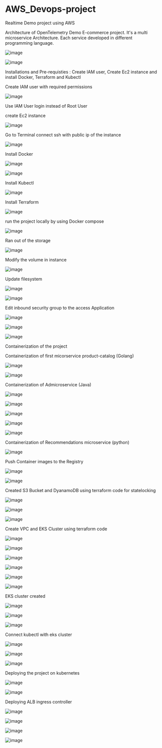 # AWS_Devops-project
Realtime Demo project using AWS

Architecture of OpenTelemetry Demo E-commerce project. It's a multi microservice Architecture. Each service developed in different programming language.

![image](https://github.com/user-attachments/assets/78750c5e-2f94-4bc7-9228-2c7115d8ab35)


![image](https://github.com/user-attachments/assets/5bf98ea6-0a79-4025-891e-ddbed5591d45)


Installations and Pre-requisties : Create IAM user, Create Ec2 instance and install Docker, Terraform and Kubectl


Create IAM user with required permissions

![image](https://github.com/user-attachments/assets/8492fe33-9000-4fd1-9285-ad3542c33897)

Use IAM User login instead of Root User

create Ec2 instance

![image](https://github.com/user-attachments/assets/6130678d-456c-4d1b-b0f8-96a73e4f7e24)

Go to Terminal connect ssh with public ip of the instance

![image](https://github.com/user-attachments/assets/6cb859c1-a2fd-4e9a-aa82-795c01ed3b93)

Install Docker

![image](https://github.com/user-attachments/assets/c2d1ab28-3425-4160-a38d-22e99da72e6f)

![image](https://github.com/user-attachments/assets/64e14046-18e9-4f42-98fe-8dc126c1b70c)

Install Kubectl

![image](https://github.com/user-attachments/assets/e2910d87-e753-4bae-b1a9-689dc9462417)

Install Terraform

![image](https://github.com/user-attachments/assets/9f333558-9f85-4135-8210-19727bae053d)

run the project locally by using Docker compose

![image](https://github.com/user-attachments/assets/e32e7170-4a74-4045-a88e-138e55a5a3e8)

Ran out of the storage

![image](https://github.com/user-attachments/assets/02c2973f-d037-49e9-a32c-4203b8825a14)

Modify the volume in instance

![image](https://github.com/user-attachments/assets/caab08cb-ab6a-4335-a6cb-b5497fa62ee5)

Update filesystem

![image](https://github.com/user-attachments/assets/e67526d1-dd99-4562-bf43-b443027155ab)

![image](https://github.com/user-attachments/assets/888c5853-beec-412b-b793-5eca1ba00173)

Edit inbound security group to the access Application

![image](https://github.com/user-attachments/assets/3a455460-0e2d-4240-a93e-b9a0f83c1b48)


![image](https://github.com/user-attachments/assets/069d9417-488b-4496-90f1-0af200c10bbc)

![image](https://github.com/user-attachments/assets/99e98266-c79c-4545-a90c-897e3282cdee)


Containerization of the project

Containerization of first micorservice product-catalog (Golang)


![image](https://github.com/user-attachments/assets/74c995ff-aa69-4124-b180-e7e16c25b1c3)


![image](https://github.com/user-attachments/assets/772302f8-b033-49ce-b5d5-cba606716ff6)





Containerization of Admicroservice (Java)

![image](https://github.com/user-attachments/assets/8664eec9-df4b-492b-ad21-e034b2c58909)


![image](https://github.com/user-attachments/assets/ebf85e99-06e5-438b-ad11-bffc4ac6ca7a)


![image](https://github.com/user-attachments/assets/d7406f86-e10a-44eb-8016-9713729dc1a2)


![image](https://github.com/user-attachments/assets/0859fc7d-73fd-4526-9007-458569ea916c)


![image](https://github.com/user-attachments/assets/8bc7dd92-acc6-422e-bfd2-4e0ce66cda6c)



Containerization of Recommendations microservice (python)


![image](https://github.com/user-attachments/assets/27699fc1-27a3-4a55-87d4-bab8595e38ae)

Push Container images to the Registry

![image](https://github.com/user-attachments/assets/ea2bca82-e98b-45c1-b614-7c93fdab8f2b)


![image](https://github.com/user-attachments/assets/70ef04dd-8a8f-4126-a0b4-febd279c0988)


Created S3 Bucket and DyanamoDB using terraform code for statelocking

![image](https://github.com/user-attachments/assets/a49c4f89-4f1e-437e-8025-89b03ff349da)


![image](https://github.com/user-attachments/assets/c5fcb304-e9c9-48c1-9772-a30d215dbdff)


![image](https://github.com/user-attachments/assets/b79e1ea1-f638-4242-9ea7-a1082d496a77)

Create VPC and EKS Cluster using terraform code

![image](https://github.com/user-attachments/assets/3b70f568-9ecf-42d0-805b-db1b1e198867)

![image](https://github.com/user-attachments/assets/c8fe5067-ce45-490c-97cf-adb1edbcc072)

![image](https://github.com/user-attachments/assets/e684c981-9fdd-4cf3-b087-6b8bcec0b2a0)

![image](https://github.com/user-attachments/assets/6eca0c36-553d-4e77-912c-8fee95a155f7)

![image](https://github.com/user-attachments/assets/9e0a989b-0e91-4a32-ad5d-43a5328776c4)

![image](https://github.com/user-attachments/assets/7f25a9df-a269-4dda-8eb7-c5148498b07a)

EKS cluster created

![image](https://github.com/user-attachments/assets/9758e680-c713-422d-b465-d3bf4588e5bd)

![image](https://github.com/user-attachments/assets/eee0c06c-fda6-4f5c-b4be-4905a2709ba7)


![image](https://github.com/user-attachments/assets/35c41c7d-317d-46e2-89af-bc26eb46623b)

Connect kubectl with eks cluster

![image](https://github.com/user-attachments/assets/3a216fa4-e04b-455e-9b21-3e74238a1ef3)


![image](https://github.com/user-attachments/assets/f10f8abd-d3f4-44af-9801-664716f1ff65)

![image](https://github.com/user-attachments/assets/9cc7e184-aa17-4e2c-b151-d57b6408b8c1)

Deploying the project on kubernetes

![image](https://github.com/user-attachments/assets/4c2609aa-143d-4839-a581-6fa1820bcd86)


![image](https://github.com/user-attachments/assets/1776d0e5-b02a-4f78-80ac-9a2e9c59abc9)

Deploying ALB ingress controller

![image](https://github.com/user-attachments/assets/6ba4c0bf-321c-4269-a69d-7950ca0db79e)


![image](https://github.com/user-attachments/assets/06500fb6-0d08-4e56-9201-c5582ea73b21)


![image](https://github.com/user-attachments/assets/247b646a-aac6-40b8-9c74-071f4e9a3d04)

![image](https://github.com/user-attachments/assets/3b29c091-fdd2-4f1d-adb0-983dc1f98f0e)




















































